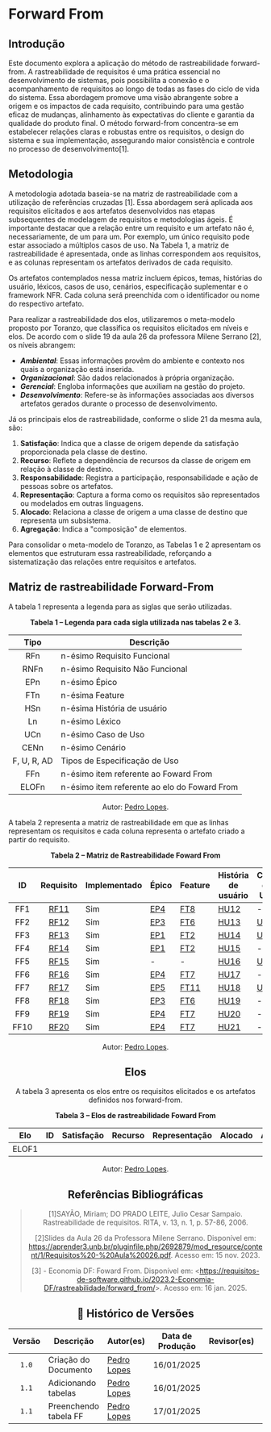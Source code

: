 # Forward From

## Introdução

Este documento explora a aplicação do método de rastreabilidade forward-from. A rastreabilidade de requisitos é uma prática essencial no desenvolvimento de sistemas, pois possibilita a conexão e o acompanhamento de requisitos ao longo de todas as fases do ciclo de vida do sistema. Essa abordagem promove uma visão abrangente sobre a origem e os impactos de cada requisito, contribuindo para uma gestão eficaz de mudanças, alinhamento às expectativas do cliente e garantia da qualidade do produto final. O método forward-from concentra-se em estabelecer relações claras e robustas entre os requisitos, o design do sistema e sua implementação, assegurando maior consistência e controle no processo de desenvolvimento[1].

## Metodologia

A metodologia adotada baseia-se na matriz de rastreabilidade com a utilização de referências cruzadas [1]. Essa abordagem será aplicada aos requisitos elicitados e aos artefatos desenvolvidos nas etapas subsequentes de modelagem de requisitos e metodologias ágeis. É importante destacar que a relação entre um requisito e um artefato não é, necessariamente, de um para um. Por exemplo, um único requisito pode estar associado a múltiplos casos de uso. Na Tabela 1, a matriz de rastreabilidade é apresentada, onde as linhas correspondem aos requisitos, e as colunas representam os artefatos derivados de cada requisito.

Os artefatos contemplados nessa matriz incluem épicos, temas, histórias do usuário, léxicos, casos de uso, cenários, especificação suplementar e o framework NFR. Cada coluna será preenchida com o identificador ou nome do respectivo artefato.

Para realizar a rastreabilidade dos elos, utilizaremos o meta-modelo proposto por Toranzo, que classifica os requisitos elicitados em níveis e elos. De acordo com o slide 19 da aula 26 da professora Milene Serrano [2], os níveis abrangem:  

- **_Ambiental_**: Essas informações provêm do ambiente e contexto nos quais a organização está inserida.
- **_Organizacional_**: São dados relacionados à própria organização.
- **_Gerencial_**: Engloba informações que auxiliam na gestão do projeto.
- **_Desenvolvimento_**: Refere-se às informações associadas aos diversos artefatos gerados durante o processo de desenvolvimento.  

Já os principais elos de rastreabilidade, conforme o slide 21 da mesma aula, são:  

1. **Satisfação**: Indica que a classe de origem depende da satisfação proporcionada pela classe de destino.
2. **Recurso**: Reflete a dependência de recursos da classe de origem em relação à classe de destino.
3. **Responsabilidade**: Registra a participação, responsabilidade e ação de pessoas sobre os artefatos.
4. **Representação**: Captura a forma como os requisitos são representados ou modelados em outras linguagens.
5. **Alocado**: Relaciona a classe de origem a uma classe de destino que representa um subsistema.
6. **Agregação**: Indica a "composição" de elementos.  

Para consolidar o meta-modelo de Toranzo, as Tabelas 1 e 2 apresentam os elementos que estruturam essa rastreabilidade, reforçando a sistematização das relações entre requisitos e artefatos.



## Matriz de rastreabilidade Forward-From

A tabela 1 representa a legenda para as siglas que serão utilizadas.


<div align="center">
    <p><strong>Tabela 1 – Legenda para cada sigla utilizada nas tabelas 2 e 3.</strong></p>
</div>

<center>

| Tipo | Descrição |
| :--: | --------- |
| RFn   | n-ésimo Requisito Funcional |
| RNFn  | n-ésimo Requisito Não Funcional |
| EPn | n-ésimo Épico |
| FTn | n-ésima Feature |
| HSn | n-ésima História de usuário |
| Ln | n-ésimo Léxico |
| UCn | n-ésimo Caso de Uso |
| CENn | n-ésimo Cenário |
| F, U, R, AD | Tipos de Especificação de Uso |
| FFn  | n-ésimo item referente ao Foward From                             |
| ELOFn | n-ésimo item referente ao elo do Foward From                     |

</center>

<div align="center">
    <p>Autor: <a href="https://github.com/pLopess">Pedro Lopes</a>.</p>
</div>



A tabela 2 representa a matriz de rastreabilidade em que as linhas representam os requisitos e cada coluna representa o artefato criado a partir do requisito.

<div align="center">
    <p><strong>Tabela 2 – Matriz de Rastreabilidade Foward From</strong></p>
</div>

| ID  | Requisito | Implementado | Épico | Feature | História de usuário | Caso de Uso | Cenário | Especificação Suplementar |
| :-: | :--: | ------------ | ----- | ------- | ------------------- | ----------- | ------- | ------------------------- |
| FF1 | [RF11](../elicitacao/requisitos-elicitados.md#RF11) | Sim | [EP4](../modelagem-agil/backlog.md) | [FT8](../modelagem-agil/backlog.md) | [HU12](../modelagem-agil/historias-de-usuario.md) | - | - | [F](../modelagem/especificacao-suplementar.md#funcionalidade) |
| FF2 | [RF12](../elicitacao/requisitos-elicitados.md#RF12) | Sim | [EP3](../modelagem-agil/backlog.md) | [FT6](../modelagem-agil/backlog.md) | [HU13](../modelagem-agil/historias-de-usuario.md) | [UC5](../modelagem/caso-de-uso.md) | [CEN7](../modelagem/cenarios.md) | [F, U](../modelagem/especificacao-suplementar.md#funcionalidade) |
| FF3 | [RF13](../elicitacao/requisitos-elicitados.md#RF13) | Sim | [EP1](../modelagem-agil/backlog.md) | [FT2](../modelagem-agil/backlog.md) | [HU14](../modelagem-agil/historias-de-usuario.md) | [UC5](../modelagem/caso-de-uso.md) | - | [F](../modelagem/especificacao-suplementar.md#funcionalidade) |
| FF4 | [RF14](../elicitacao/requisitos-elicitados.md#RF14) | Sim | [EP1](../modelagem-agil/backlog.md) | [FT2](../modelagem-agil/backlog.md) | [HU15](../modelagem-agil/historias-de-usuario.md) | - | [CEN6](../modelagem/cenarios.md) | [F](../modelagem/especificacao-suplementar.md#funcionalidade) |
| FF5 | [RF15](../elicitacao/requisitos-elicitados.md#RF15) | Sim | - | - | [HU16](../modelagem-agil/historias-de-usuario.md) | [UC3](../modelagem/caso-de-uso.md) | [CEN6](../modelagem/cenarios.md) | [F](../modelagem/especificacao-suplementar.md#funcionalidade) |
| FF6 | [RF16](../elicitacao/requisitos-elicitados.md#RF16) | Sim | [EP4](../modelagem-agil/backlog.md) | [FT7](../modelagem-agil/backlog.md) | [HU17](../modelagem-agil/historias-de-usuario.md) | - | - | [F](../modelagem/especificacao-suplementar.md#funcionalidade) |
| FF7 | [RF17](../elicitacao/requisitos-elicitados.md#RF17) | Sim | [EP5](../modelagem-agil/backlog.md) | [FT11](../modelagem-agil/backlog.md) | [HU18](../modelagem-agil/historias-de-usuario.md) | [UC5](../modelagem/caso-de-uso.md) | [CEN7](../modelagem/cenarios.md) | [F](../modelagem/especificacao-suplementar.md#funcionalidade) |
| FF8 | [RF18](../elicitacao/requisitos-elicitados.md#RF18) | Sim | [EP3](../modelagem-agil/backlog.md) | [FT6](../modelagem-agil/backlog.md) | [HU19](../modelagem-agil/historias-de-usuario.md) | - | - | [F, U](../modelagem/especificacao-suplementar.md#funcionalidade) |
| FF9 | [RF19](../elicitacao/requisitos-elicitados.md#RF19) | Sim | [EP4](../modelagem-agil/backlog.md) | [FT7](../modelagem-agil/backlog.md) | [HU20](../modelagem-agil/historias-de-usuario.md) | - | - | [F](../modelagem/especificacao-suplementar.md#funcionalidade) |
| FF10 | [RF20](../elicitacao/requisitos-elicitados.md#RF20) | Sim | [EP4](../modelagem-agil/backlog.md) | [FT7](../modelagem-agil/backlog.md) | [HU21](../modelagem-agil/historias-de-usuario.md) | - | - | [F](../modelagem/especificacao-suplementar.md#funcionalidade) |


<div align="center">

<div align="center">
    <p>Autor: <a href="https://github.com/pLopess">Pedro Lopes</a>.</p>
</div>


## Elos

A tabela 3 apresenta os elos entre os requisitos elicitados e os artefatos definidos nos forward-from.

<div align="center">
    <p><strong>Tabela 3 – Elos de rastreabilidade Foward From</strong></p>
</div>

| Elo  | ID | Satisfação | Recurso | Representação | Alocado | Agregação |
| :-: | :--:| ---------- | ------- | ------------- | ------- | --------- |
| ELOF1 |  |  |  |  |  |  |

<div align="center">
    <p>Autor: <a href="https://github.com/pLopess">Pedro Lopes</a>.</p>
</div>


## Referências Bibliográficas

> [1]SAYÃO, Miriam; DO PRADO LEITE, Julio Cesar Sampaio. Rastreabilidade de requisitos. RITA, v. 13, n. 1, p. 57-86, 2006.
>
> [2]Slides da Aula 26 da Professora Milene Serrano. Disponível em: <https://aprender3.unb.br/pluginfile.php/2692879/mod_resource/content/1/Requisitos%20-%20Aula%20026.pdf>. Acesso em: 15 nov. 2023.
>
>[3] - Economia DF: Foward From. Disponível em: <<https://requisitos-de-software.github.io/2023.2-Economia-DF/rastreabilidade/forward_from/>>. Acesso em: 16 jan. 2025.

## 📑 Histórico de Versões

| Versão | Descrição | Autor(es) | Data de Produção | Revisor(es) | Data de Revisão | 
| :----: | --------- | --------- | :--------------: | ----------- | :-------------: |
| `1.0`  | Criação do Documento |[Pedro Lopes](https://github.com/pLopess) | 16/01/2025 | | |
| `1.1`  | Adicionando tabelas |[Pedro Lopes](https://github.com/pLopess) | 16/01/2025 | | |
| `1.1`  | Preenchendo tabela FF |[Pedro Lopes](https://github.com/pLopess) | 17/01/2025 | | |